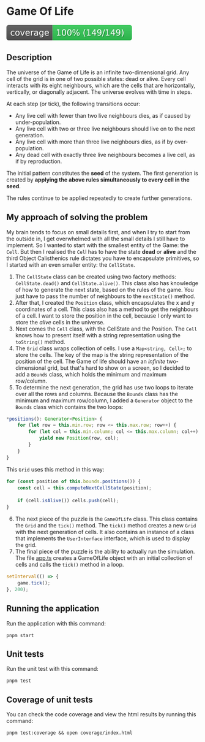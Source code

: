 # Game Of Life
    
![Coverage](badge.svg)

## Description

The universe of the Game of Life is an infinite two-dimensional grid. Any cell of the grid is in one of two possible states: dead or alive. Every cell interacts with its eight neighbours, which are the cells that are horizontally, vertically, or diagonally adjacent.
The universe evolves with time in steps.

At each step (or tick), the following transitions occur:
- Any live cell with fewer than two live neighbours dies, as if caused by under-population.
- Any live cell with two or three live neighbours should live on to the next generation.
- Any live cell with more than three live neighbours dies, as if by over-population.
- Any dead cell with exactly three live neighbours becomes a live cell, as if by reproduction.

The initial pattern constitutes the **seed** of the system. The first generation is created by **applying the above rules simultaneously to every cell in the seed**.

The rules continue to be applied repeatedly to create further generations.

## My approach of solving the problem

My brain tends to focus on small details first, and when I try to start from the outside in, I get overwhelmed with all the small details I still have to implement. So I wanted to start with the smallest entity of the Game: the `Cell`. But then I realised the `Cel`l has to have the state **dead** or **alive** and the third Object Calisthenics rule dictates you have to encapsulate primitives, so I started with an even smaller entity: the `CellState`. 

1. The `CellState` class can be created using two factory methods: `CellState.dead()` and `CellState.alive()`. This class also has knowledge of how to generate the next state, based on the rules of the game. You just have to pass the number of neighbours to the `nextState()` method. 
2. After that, I created the `Position` class, which encapsulates the x and y coordinates of a cell. This class also has a method to get the neighbours of a cell. I want to store the position in the cell, because I only want to store the _alive_ cells in the universe.
3. Next comes the `Cell` class, with the CellState and the Position. The `Cell` knows how to present itself with a string representation using the `toString()` method.
4. The `Grid` class wraps collection of cells. I use a `Map<string, Cell>;` to store the cells. The key of the map is the string representation of the position of the cell. The Game of life should have an _infinite_ two-dimensional grid, but that's hard to show on a screen, so I decided to add a `Bounds` class, which holds the minimum and maximum row/column.
5. To determine the next generation, the grid has use two loops to iterate over all the rows and columns. Because the `Bounds` class has the minimum and maximum row/column, I added a `Generator` object to the `Bounds` class which contains the two loops:

```typescript
*positions(): Generator<Position> {
    for (let row = this.min.row; row <= this.max.row; row++) {
        for (let col = this.min.column; col <= this.max.column; col++) {
            yield new Position(row, col);
        }
    }
}
```

This `Grid` uses this method in this way:

```typescript
for (const position of this.bounds.positions()) {
    const cell = this.computeNextCellState(position);

    if (cell.isAlive()) cells.push(cell);
}
```
6. The next piece of the puzzle is the `GameOfLife` class. This class contains the `Grid` and the `tick()` method. The `tick()` method creates a new `Grid` with the next generation of cells. It also contains an instance of a class that implements the `UserInterface` interface, which is used to display the grid.
7. The final piece of the puzzle is the ability to actually run the simulation. The file [app.ts](src/app.ts) creates a GameOfLife object with an initial collection of cells and calls the `tick()` method in a loop.

```typescript
setInterval(() => {
    game.tick();
}, 200);
```



## Running the application

Run the application with this command:

```shell
pnpm start
```

## Unit tests

Run the unit test with this command:

```shell
pnpm test
```

## Coverage of unit tests

You can check the code coverage and view the html results by running this command:

```shell
pnpm test:coverage && open coverage/index.html
```
